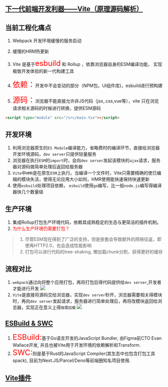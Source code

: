 ## [下一代前端开发利器——Vite（原理源码解析）](https://mp.weixin.qq.com/s/oroQSMSPxtSEfnjuxu2pew)
## 当前工程化痛点
1. Webpack 开发环境缓慢的服务启动
2. 缓慢的HRM热更新

1. Vite 是基于<font color="red" size=5>esbuild</font> 和 Rollup ，依靠浏览器自身的ESM编译功能， 实现极致开发体验的新一代构建工具
2. <font size=5 color="red">依赖：</font>开发中不会变动的部分（NPM包，UI组件库)，esbuild进行预构建
3. <font size=5 color="red">源码：</font>浏览器不能直接允许非JS代码（jsx,.css,vue等），vite 只在浏览请求相关源码的时候进行转换，提供ESM源码
```html
<script type="module" src="/src/main.tsx"></script>
```

## 开发环境
1. 利用浏览器原生的`ES Module`编译能力，省略费时的编译环节，直接给浏览器开发环境源码，`dev server`只提供轻量服务
2. 浏览器在执行`ESM`的`import`时，会向`dev server`发起该模块的`ajax`请求，服务器对源码做简单处理后返回给服务器
3. `Vite`中`HMR`是在原生`ESM`上执行。当编译一个文件时，Vite只需要精确的使已编辑的模块失活，使得无论应用大小如何，HMR使用能快速保持快速更新
4. 使用`esbuild`处理项目依赖， `esbuild`使用`go`编写，比一般`node.js`编写得编译器快几个数量级
  
## 生产环境
1. 集成Rollup打包生产环境代码，依赖其成熟稳定的生态与更简洁的插件机制。
2. <font color="red">为什么生产环境仍需要打包？</font>
> 1. 尽管ESM现在得到了广泛的支持，但是嵌套会导致额外的网络往返，即使再HTTP2.0，也会造成性能影响
> 2. 打包可以进行代码的tree-shaking, 懒加载chunk分割，获得更好的缓存
## 流程对比
1. `webpack`通过向将整个应用打包，再将打包后得代码提供给`dev server`,开发者才能进行开发
![](https://mmbiz.qpic.cn/mmbiz_png/cAd6ObKOzECBD01hrMNicN1UfH2FbqZ5ObkbgOeNu639NyhYPsckTibbZoonD9qWqcT1p0r1SXz0hJsQCwh6icEkg/640?wx_fmt=png&wxfrom=5&wx_lazy=1&wx_co=1)
2. `Vite`是直接将源码交给浏览器，实现`dev server`秒开，浏览器需要相关得模块时，再向`dev server`发起请求，服务器进行简单处理后，再将改模块返回给浏览器，实现正在意义上得`按需加载`
![](https://mmbiz.qpic.cn/mmbiz_png/cAd6ObKOzECBD01hrMNicN1UfH2FbqZ5OzP8AJ4Xog0bFHSb7CKE8uibQVJ3FleaxYxGUhTPAsHYID06QoefRnOw/640?wx_fmt=png&wxfrom=5&wx_lazy=1&wx_co=1)

## [ESBuild & SWC](https://mp.weixin.qq.com/s/uAR0TEjDzW2tnK4QPfw7qQ)
1. <font color="red" size=5>ESBuild:</font>基于Go语言开发的JavaScript Bundler, 由Figma前CTO Evan Wallace开发, 并且也被Vite用于开发环境的依赖解析和Transform.
2. <font color="red" size=5>SWC:</font>则是基于Rust的JavaScript Compiler(其生态中也包含打包工具spack), 目前为Next.JS/Parcel/Deno等前端圈知名项目使用.

## [Vite插件](https://mp.weixin.qq.com/s/3ioIcXYC-DCPA63E7TSa5Q)